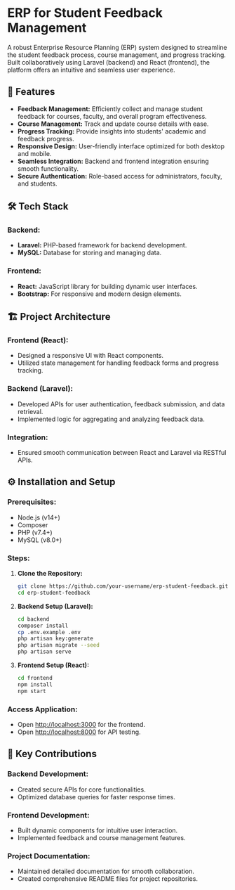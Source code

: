 # ERP for Student Feedback Management

A robust Enterprise Resource Planning (ERP) system designed to streamline the student feedback process, course management, and progress tracking. Built collaboratively using Laravel (backend) and React (frontend), the platform offers an intuitive and seamless user experience.

## 🚀 Features

- **Feedback Management:** Efficiently collect and manage student feedback for courses, faculty, and overall program effectiveness.
- **Course Management:** Track and update course details with ease.
- **Progress Tracking:** Provide insights into students' academic and feedback progress.
- **Responsive Design:** User-friendly interface optimized for both desktop and mobile.
- **Seamless Integration:** Backend and frontend integration ensuring smooth functionality.
- **Secure Authentication:** Role-based access for administrators, faculty, and students.

## 🛠️ Tech Stack

### Backend:
- **Laravel:** PHP-based framework for backend development.
- **MySQL:** Database for storing and managing data.

### Frontend:
- **React:** JavaScript library for building dynamic user interfaces.
- **Bootstrap:** For responsive and modern design elements.

## 🏗️ Project Architecture

### Frontend (React):
- Designed a responsive UI with React components.
- Utilized state management for handling feedback forms and progress tracking.

### Backend (Laravel):
- Developed APIs for user authentication, feedback submission, and data retrieval.
- Implemented logic for aggregating and analyzing feedback data.

### Integration:
- Ensured smooth communication between React and Laravel via RESTful APIs.

## ⚙️ Installation and Setup

### Prerequisites:
- Node.js (v14+)
- Composer
- PHP (v7.4+)
- MySQL (v8.0+)

### Steps:

1. **Clone the Repository:**

    ```bash
    git clone https://github.com/your-username/erp-student-feedback.git
    cd erp-student-feedback
    ```

2. **Backend Setup (Laravel):**

    ```bash
    cd backend
    composer install
    cp .env.example .env
    php artisan key:generate
    php artisan migrate --seed
    php artisan serve
    ```

3. **Frontend Setup (React):**

    ```bash
    cd frontend
    npm install
    npm start
    ```

### Access Application:

- Open [http://localhost:3000](http://localhost:3000) for the frontend.
- Open [http://localhost:8000](http://localhost:8000) for API testing.

## 🌟 Key Contributions

### Backend Development:
- Created secure APIs for core functionalities.
- Optimized database queries for faster response times.

### Frontend Development:
- Built dynamic components for intuitive user interaction.
- Implemented feedback and course management features.

### Project Documentation:
- Maintained detailed documentation for smooth collaboration.
- Created comprehensive README files for project repositories.

